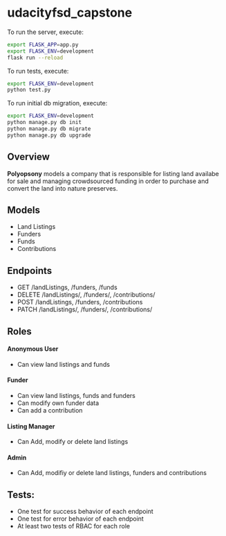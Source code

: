 # udacityfsd_capstone

To run the server, execute:
```bash
export FLASK_APP=app.py
export FLASK_ENV=development
flask run --reload
```

To run tests, execute:
```bash
export FLASK_ENV=development
python test.py
```

To run initial db migration, execute:
```bash
export FLASK_ENV=development
python manage.py db init
python manage.py db migrate
python manage.py db upgrade
```

## Overview
**Polyopsony** models a company that is responsible for listing land availabe for sale and managing crowdsourced funding in order to purchase and convert the land into nature preserves.

## Models

* Land Listings 
* Funders
* Funds
* Contributions 

## Endpoints
* GET /landListings, /funders, /funds
* DELETE /landListings/, /funders/, /contributions/
* POST /landListings, /funders, /contributions
* PATCH /landListings/, /funders/, /contributions/

## Roles
#### Anonymous User
* Can view land listings and funds

#### Funder
* Can view land listings, funds and funders
* Can modify own funder data
* Can add a contribution

#### Listing Manager
* Can Add, modify or delete land listings

#### Admin
* Can Add, modifiy or delete land listings, funders and contributions

## Tests:
* One test for success behavior of each endpoint
* One test for error behavior of each endpoint
* At least two tests of RBAC for each role